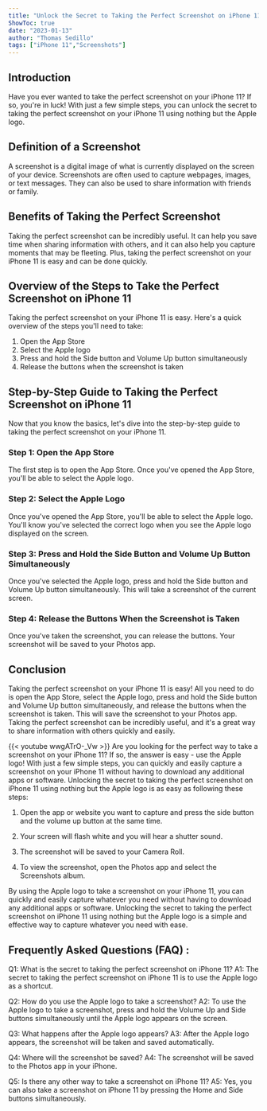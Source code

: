 ```yaml
---
title: "Unlock the Secret to Taking the Perfect Screenshot on iPhone 11 Using Nothing But the Apple Logo!"
ShowToc: true 
date: "2023-01-13"
author: "Thomas Sedillo" 
tags: ["iPhone 11","Screenshots"]
---
```

## Introduction

Have you ever wanted to take the perfect screenshot on your iPhone 11? If so, you're in luck! With just a few simple steps, you can unlock the secret to taking the perfect screenshot on your iPhone 11 using nothing but the Apple logo.

## Definition of a Screenshot

A screenshot is a digital image of what is currently displayed on the screen of your device. Screenshots are often used to capture webpages, images, or text messages. They can also be used to share information with friends or family.

## Benefits of Taking the Perfect Screenshot

Taking the perfect screenshot can be incredibly useful. It can help you save time when sharing information with others, and it can also help you capture moments that may be fleeting. Plus, taking the perfect screenshot on your iPhone 11 is easy and can be done quickly.

## Overview of the Steps to Take the Perfect Screenshot on iPhone 11

Taking the perfect screenshot on your iPhone 11 is easy. Here's a quick overview of the steps you'll need to take:

1. Open the App Store
2. Select the Apple logo
3. Press and hold the Side button and Volume Up button simultaneously
4. Release the buttons when the screenshot is taken

## Step-by-Step Guide to Taking the Perfect Screenshot on iPhone 11

Now that you know the basics, let's dive into the step-by-step guide to taking the perfect screenshot on your iPhone 11.

### Step 1: Open the App Store

The first step is to open the App Store. Once you've opened the App Store, you'll be able to select the Apple logo.

### Step 2: Select the Apple Logo

Once you've opened the App Store, you'll be able to select the Apple logo. You'll know you've selected the correct logo when you see the Apple logo displayed on the screen.

### Step 3: Press and Hold the Side Button and Volume Up Button Simultaneously

Once you've selected the Apple logo, press and hold the Side button and Volume Up button simultaneously. This will take a screenshot of the current screen.

### Step 4: Release the Buttons When the Screenshot is Taken

Once you've taken the screenshot, you can release the buttons. Your screenshot will be saved to your Photos app.

## Conclusion

Taking the perfect screenshot on your iPhone 11 is easy! All you need to do is open the App Store, select the Apple logo, press and hold the Side button and Volume Up button simultaneously, and release the buttons when the screenshot is taken. This will save the screenshot to your Photos app. Taking the perfect screenshot can be incredibly useful, and it's a great way to share information with others quickly and easily.

{{< youtube wwgATrO-_Vw >}} 
Are you looking for the perfect way to take a screenshot on your iPhone 11? If so, the answer is easy - use the Apple logo! With just a few simple steps, you can quickly and easily capture a screenshot on your iPhone 11 without having to download any additional apps or software. Unlocking the secret to taking the perfect screenshot on iPhone 11 using nothing but the Apple logo is as easy as following these steps: 

1. Open the app or website you want to capture and press the side button and the volume up button at the same time. 

2. Your screen will flash white and you will hear a shutter sound. 

3. The screenshot will be saved to your Camera Roll. 

4. To view the screenshot, open the Photos app and select the Screenshots album. 

By using the Apple logo to take a screenshot on your iPhone 11, you can quickly and easily capture whatever you need without having to download any additional apps or software. Unlocking the secret to taking the perfect screenshot on iPhone 11 using nothing but the Apple logo is a simple and effective way to capture whatever you need with ease.

## Frequently Asked Questions (FAQ) :
Q1: What is the secret to taking the perfect screenshot on iPhone 11?
A1: The secret to taking the perfect screenshot on iPhone 11 is to use the Apple logo as a shortcut.

Q2: How do you use the Apple logo to take a screenshot?
A2: To use the Apple logo to take a screenshot, press and hold the Volume Up and Side buttons simultaneously until the Apple logo appears on the screen.

Q3: What happens after the Apple logo appears?
A3: After the Apple logo appears, the screenshot will be taken and saved automatically.

Q4: Where will the screenshot be saved?
A4: The screenshot will be saved to the Photos app in your iPhone.

Q5: Is there any other way to take a screenshot on iPhone 11?
A5: Yes, you can also take a screenshot on iPhone 11 by pressing the Home and Side buttons simultaneously.


